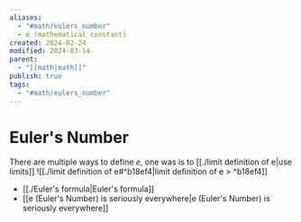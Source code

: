 ```yaml
---
aliases:
  - "#math/eulers_number"
  - e (mathematical constant)
created: 2024-02-24
modified: 2024-03-14
parent:
  - "[[math|math]]"
publish: true
tags:
  - "#math/eulers_number"
---
```


# Euler's Number
There are multiple ways to define $e$, one was is to [[./limit definition of e|use limits]]
![[./limit definition of e#^b18ef4|limit definition of e > ^b18ef4]]

- [[./Euler's formula|Euler's formula]]
- [[e (Euler's Number) is seriously everywhere|e (Euler's Number) is seriously everywhere]]